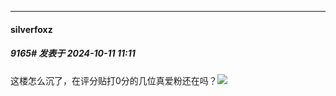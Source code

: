 ﻿
*****

####  silverfoxz  
##### 9165#       发表于 2024-10-11 11:11

这楼怎么沉了，在评分贴打0分的几位真爱粉还在吗？<img src="https://static.saraba1st.com/image/smiley/face2017/037.png" referrerpolicy="no-referrer">

